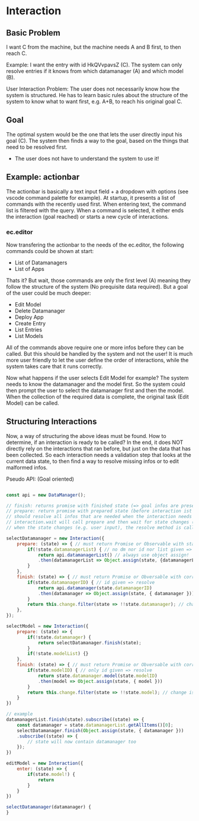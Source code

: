 # Interaction 

## Basic Problem

I want C from the machine, but the machine needs A and B first, to then reach C.

Example: I want the entry with id HkQVvpavsZ (C). The system can only resolve entries if it knows from which datamanager (A) and which model (B).

User Interaction Problem: The user does not necessarily know how the system is structured. He has to learn basic rules about the structure of the system to know what to want first, e.g. A+B, to reach his original goal C.

## Goal

The optimal system would be the one that lets the user directly input his goal (C). The system then finds a way to the goal, based on the things that need to be resolved first.

- The user does not have to understand the system to use it!

## Example: actionbar

The actionbar is basically a text input field + a dropdown with options (see vscode command palette for example). At startup, it presents a list of commands with the recently used first. When entering text, the command list is filtered with the query. When a command is selected, it either ends the interaction (goal reached) or starts a new cycle of interactions.

### ec.editor

Now transfering the actionbar to the needs of the ec.editor, the following commands could be shown at start:

- List of Datamanagers
- List of Apps

Thats it? But wait, those commands are only the first level (A) meaning they follow the structure of the system (No prequisite data required). But a goal of the user could be much deeper:

- Edit Model
- Delete Datamanager
- Deploy App
- Create Entry
- List Entries
- List Models

All of the commands above require one or more infos before they can be called. But this should be handled by the system and not the user! It is much more user friendly to let the user define the order of interactions, while the system takes care that it runs correctly. 

Now what happens if the user selects Edit Model for example? The system needs to know the datamanager and the model first. So the system could then prompt the user to select the datamanager first and then the model. When the collection of the required data is complete, the original task (Edit Model) can be called.

## Structuring Interactions

Now, a way of structuring the above ideas must be found. How to determine, if an interaction is ready to be called? In the end, it does NOT directly rely on the interactions that ran before, but just on the data that has been collected. So each interaction needs a validation step that looks at the current data state, to then find a way to resolve missing infos or to edit malformed infos.

Pseudo API: (Goal oriented)

```js

const api = new DataManager();

// finish: returns promise with finished state (=> goal infos are present)
// prepare: return promise with prepared state (before interaction ist started)
// should resolve all infos that are needed when the interaction needs to be started
// interaction.wait will call prepare and then wait for state changes (e.g. user input)
// when the state changes (e.g. user input), the resolve method is called again.

selectDatamanager = new Interaction({
    prepare: (state) => { // must return Promise or Observable with state ready for interaction
        if(!state.datamanagerList) { // no dm nor id nor list given => resolve
            return api.datamanagerList() // always use object assign!
            .then(datamanagerList => Object.assign(state, {datamanagerList}))
        }
    },
    finish: (state) => { // must return Promise or Obversable with correct goal state 
        if(state.datamanagerID) { // id given => resolve
            return api.datamanager(state.datamanagerID)
            .then(datamanager => Object.assign(state, { datamanager }))
        }
        return this.change.filter(state => !!state.datamanager); // change is a obversable
    },
});

selectModel = new Interaction({
    prepare: (state) => {
        if(!state.datamanager) {
            return selectDatamanager.finish(state);            
        }
        if(!state.modelList) {}
    },
    finish: (state) => { // must return Promise or Obversable with correct goal state 
        if(state.modelID) { // only id given => resolve
            return state.datamanager.model(state.modelID)
            .then(model => Object.assign(state, { model }))
        }
        return this.change.filter(state => !!state.model); // change is a obversable
    }
})

// example 
datamanagerList.finish(state).subscribe((state) => {
    const datamanager = state.datamanagerList.getAllItems()[0];
    selectDatamanager.finish(Object.assign(state, { datamanager }))
    .subscribe((state) => {
        // state will now contain datamanager too
    });
})

editModel = new Interaction({
    enter: (state) => {
        if(state.model!) {
            return
        }
    }
})

selectDatamanager(datamanager) {
}



```